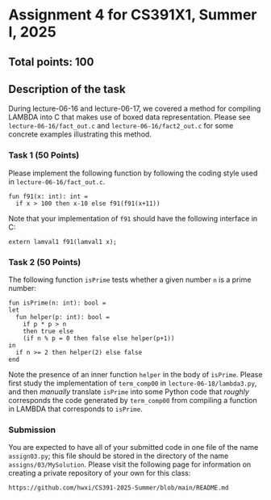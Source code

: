 # Assignment 4 for CS391X1, Summer I, 2025

## Total points: 100

## Description of the task

During lecture-06-16 and lecture-06-17, we covered a method for
compiling LAMBDA into C that makes use of boxed data representation.
Please see `lecture-06-16/fact_out.c` and `lecture-06-16/fact2_out.c`
for some concrete examples illustrating this method.

### Task 1 (50 Points)

Please implement the following function by following the coding
style used in `lecture-06-16/fact_out.c`.

```
fun f91(x: int): int =
  if x > 100 then x-10 else f91(f91(x+11))
```

Note that your implementation of `f91` should have the following
interface in C:

```
extern lamval1 f91(lamval1 x);
```

### Task 2 (50 Points)

The following function `isPrime` tests whether a given number `n`
is a prime number:

```
fun isPrime(n: int): bool =
let
  fun helper(p: int): bool =
    if p * p > n
    then true else
    (if n % p = 0 then false else helper(p+1))
in
  if n >= 2 then helper(2) else false
end

```

Note the presence of an inner function `helper` in the body of
`isPrime`.  Please first study the implementation of `term_comp00` in
`lecture-06-18/lambda3.py`, and then _manually_ translate `isPrime`
into some Python code that _roughly_ corresponds the code generated by
`term_comp00` from compiling a function in LAMBDA that corresponds to
`isPrime`.

### Submission

You are expected to have all of your submitted code in one file of
the name `assign03.py`; this file should be stored in the directory
of the name `assigns/03/MySolution`. Please visit the following page
for information on creating a private repository of your own for this
class:

```
https://github.com/hwxi/CS391-2025-Summer/blob/main/README.md
```
